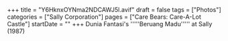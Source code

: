 +++
title = "Y6HknxOYNma2NDCAWJ5l.avif"
draft = false
tags = ["Photos"]
categories = ["Sally Corporation"]
pages = ["Care Bears: Care-A-Lot Castle"]
startDate = ""
+++
Dunia Fantasi's '''''Beruang Madu''''' at Sally (1987)

